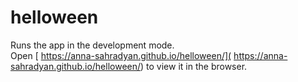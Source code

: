 # helloween

Runs the app in the development mode.\
Open [ https://anna-sahradyan.github.io/helloween/]( https://anna-sahradyan.github.io/helloween/) to view it in the browser.


 
 

